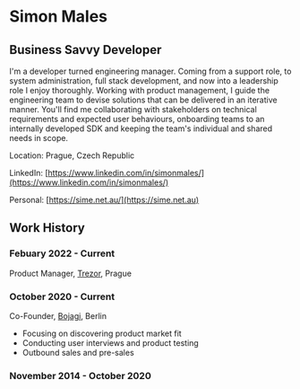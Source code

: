 Simon Males
===========

Business Savvy Developer
------------------------
I'm a developer turned engineering manager. Coming from a support role, to system administration, full stack development, and now into a leadership role I enjoy thoroughly. Working with product management, I guide the engineering team to devise solutions that can be delivered in an iterative manner. You'll find me collaborating with stakeholders on technical requirements and expected user behaviours, onboarding teams to an internally developed SDK and keeping the team's individual and shared needs in scope.

Location: Prague, Czech Republic

LinkedIn: [https://www.linkedin.com/in/simonmales/](https://www.linkedin.com/in/simonmales/)

Personal: [https://sime.net.au/](https://sime.net.au)

Work History
------------

### Febuary 2022 - Current
Product Manager, [Trezor](https://trezor.io), Prague

### October 2020 - Current
Co-Founder, [Bojagi](https://bojagi.io), Berlin

* Focusing on discovering product market fit
* Conducting user interviews and product testing
* Outbound sales and pre-sales

### November 2014 - October 2020
Senior Software Engineering Manager, Delivery Hero, Berlin

* Architecting the infrastructure for the Restaurant Portal product and internal plugin SDK.
* Facilitating SCRUM ceremonies for the product team: stand-up, grooming, review and planning.
* Extensively using AWS serverless technologies: Lambda, SQS, SNS and DynamoDB.
* Managing six direct reports, including their performance and professional development.
* Performing screenings and interviewing candidates for positions across the company.
* Soliciting SDK and component library feedback from remote sister teams (Dubai, Singapore and Montevideo).

### April 2015 - November 2018
Faxologist, [Bitcoin Fax](https://bitcoinfax.net), Berlin

Personal project that allows users to send faxes and pay for them with Bitcoin. My concept is that from time to time digital natives need to send a fax and Bitcoin doesn't suffer from merchant processing fees on small transactions.

* Over 700 faxes and 1 Bitcoin worth of transactions in the first year.

### December 2013 - April 2014
Senior Web Developer, Tinkerbox Studios, Singapore

* TDD with RSpec.
* AJAX compatible site scraper.
* Migrate MongoDB Arrays into Collections, and deploy MongoDB indexes.
* Implement clean URLs for SEO.
* Reduced assets file size to increase page speed.
* Google Analytics Event tracking for conversion analysis.

### April 2013 - September 2013
Web Developer for stealth mode e-commerce company, Singapore

* Developing front and backend systems using Foundation and CakePHP respectively.
* Converting requirements to Gherkin for BDD and CI with Travis CI.
* Responsive CSS for three widths: 320px, 768px and 1024px.
* Handlebars.js for templating real time calculations during checkout.
* Automated deployments with Capistrano.

### January 2012 - March 2013
Platform Engineer, Pollenizer, Sydney and Singapore

* Developer and CTO for Coachy, Tiwala, Accruto start-ups.
* Developing from Product Manager provided scenarios.
* Practise lean startup methodologies.
* Relocated to Singapore in October 2012.
* Using CakePHP (2012) and Ruby on Rails (2013) frameworks.
* Linux System Administration for existing Pollenizer resources.

### October 2010 - December 2011
Web Developer, Buyinvite, Sydney

* CakePHP development of high transacting eCommerce site.
* Resolving process inefficiencies by directly coworking with all departments.
* Rearchitected infrastructure, halving the number of servers.
* Reducing page load times.
* MySQL query tuning.

### June 2010 - October 2010
Web Developer, Loaded Technologies, Sydney

* LAMP development.
* Support, maintaining and upgrading both internal and client SugarCRM installations.
* Client requirements gathering.

### November 2006 – June 2010
Web Support Developer, Independent Digital Media, Sydney

* Developing and supporting PHP sites: homehound.com.au, PRIMPED and The Knot Australia (Rails).
* Formatting HTML newsletters for web based and mail desktop clients.
* XHTML compliance, client side scripting via jQuery.
* Supporting developers, planing deployment and developer processes.
* Web server, database and caching administration.

### September 2005 – June 2006
Technical Support, Creative Computing, Sydney

* Successfully deploy and maintain Linux based Point-Of-Sale servers and clients.
* Establish pre-sale relationships with clients prior to deployment.
* Remote configuration of services such as Samba, CUPS and Postfix.
* Support internally developed accountancy package.

Education
---------
2016
Certified ScrumMaster, Scrum Alliance

2008
MySQL for Database Administrators, Cliftons, MySQL Training

2006
Linux Professional Institute Certified Level 1 (LPIC-1)

2002 – 2005
Bachelor of Information and Communication Technology, Network Management (Major Study), University of Wollongong.


Other/Personal
--------------
* [Serverless documentation contributions.](https://github.com/serverless/serverless/commits/master?author=sime)
* Bouldering and Beach Volleyball.
